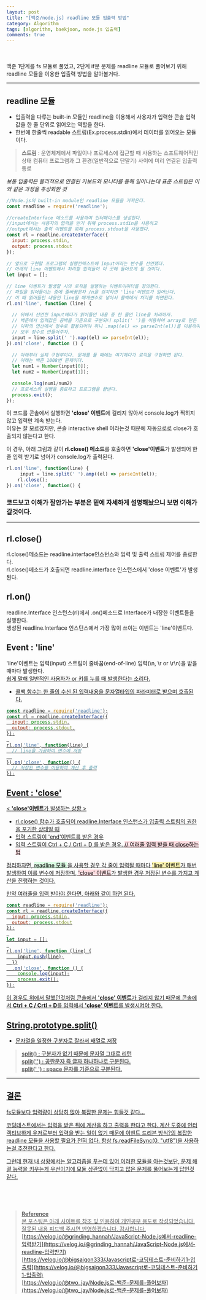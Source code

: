 ```yaml
---
layout: post
title: "[백준/node.js] readline 모듈 입출력 방법"
category: Algorithm
tags: [algorithm, baekjoon, node.js 입출력]
comments: true
---
```

<br>
<br>
백준 1단계를 fs 모듈로 풀었고, 2단계 if문 문제를 readline 모듈로 풀어보기 위해
readline 모듈을 이용한 입출력 방법을 알아볼거다.

---

## readline 모듈

- 입출력을 다루는 built-in 모듈인 readline을 이용해서 사용자가 입력한 콘솔 입력 값을 한 줄 단위로 읽어오는 역할을 한다.
- 한번에 한줄씩 readable 스트림(Ex.process.stdin)에서 데이터를 읽어오는 모듈이다.

>**스트림** :  운영체제에서 파일이나 프로세스에 접근할 때 사용하는 소프트웨어적인 상태
               컴퓨터 프로그램과 그 환경(일반적으로 단말기) 사이에 미리 연결된 입출력 통로

*보통 입출력은 물리적으로 연결된 키보드와 모니터를 통해 일어나는데 표준 스트림은 이와 같은 과정을 추상화한 것*

```javascript
//Node.js의 built-in module인 readline 모듈을 가져온다.
const readline = require('readline');
 
//createInterface 메소드를 사용하여 인터페이스를 생성한다.
//input에서는 사용자의 입력을 받기 위해 process.stdin을 사용하고
//output에서는 출력 이벤트를 위해 process.stdout을 사용했다. 
const rl = readline.createInterface({
  input: process.stdin,
  output: process.stdout
});
 
// 앞으로 구현할 프로그램의 실행컨텍스트에 input이라는 변수를 선언했다.
// 아래의 line 이벤트에서 처리할 입력들이 이 곳에 들어오게 될 것이다.
let input = [];
 
// line 이벤트가 발생할 시의 로직을 실행하는 이벤트이미터를 정의한다.
// 파일을 읽어들이는 중에 줄바꿈문자 /n을 감지하면 'line'이벤트가 일어난다.
// 이 때 읽어들인 내용인 line을 매개변수로 넣어서 콜백에서 처리를 하면된다.
rl.on('line', function (line) {
  
  // 위에서 선언한 input에다가 읽어들인 내용 중 한 줄인 line을 처리하자.
  // 백준에서 입력값은 공백을 기준으로 구분되니 split(' ')을 이용하여 array로 만든 후
  // 이하의 연산에서 정수로 활용되어야 하니 .map((el) => parseInt(el))를 이용하여
  // 모두 정수로 만들어주자.
  input = line.split(' ').map((el) => parseInt(el));
}).on('close', function () {
  
  // 아래부터 실제 구현부이다. 문제를 풀 때에는 여기에다가 로직을 구현하면 된다.
  // 아래는 백준 1008번 문제이다.
  let num1 = Number(input[0]);
  let num2 = Number(input[1]);
    
  console.log(num1/num2)
  // 프로세스의 실행을 종료하고 프로그램을 끝낸다.
  process.exit();
});

```
이 코드를  콘솔에서 실행하면 **'close' 이벤트**에 걸리지 않아서  console.log가 찍히지 않고 입력만 계속 받는다.   
이유는 잘 모르겠지만, 콘솔 interactive shell 이라는것 때문에 자동으로로 close가 호출되지 않는다고 한다.
 
이 경우, 아래 그림과 같이 **rl.close() 메소드**를 호출하면 **'close'이벤트**가 발생되어 한 줄 입력 받기로 넘어가 console.log가 출력된다.


```javascript
rl.on('line', function(line) {
     input = line.split(' ').amp((el) => parseInt(el));
    rl.close();
}).on('close', function() {
```

### 코드보고 이해가 잘안가는 부분은 밑에 자세하게 설명해놨으니 보면 이해가 갈것이다.

---

## rl.close()

rl.close()메소드는 readline.interface인스턴스와 입력 및 출력 스트림 제어를 종료한다.   
rl.close()메소드가 호출되면 readline.interface 인스턴스에서 'close 이벤트'가 발생된다. 

## rl.on()

readline.Interface 인스턴스(rl)에서 .on()메소드로 Interface가 내장한 이벤트들을 실행한다.   
생성된 readline.Interface 인스턴스에서 가장 많이 쓰이는 이벤트는 'line'이벤트다.

## Event : 'line'

'line'이벤트는 입력(input) 스트림이 줄바꿈(end-of-line) 입력(\n, \r or \r\n)을 받을  때마다 발생한다.   
<u>쉽게 말해 일반적인 사용자가  <Enter> or <Return> 키를 누를 때 발생한다는 소리다.
* 콜백 함수는 한 줄의 수신 된 입력내용을 문자열타입의 파라미터로 받으며 호출된다.

```javascript
const readline = require('readline');
const rl = readline.createInterface({
  input: process.stdin,
  output: process.stdout,
});
 
rl.on('line', function(line) {
  // line을 가공하여 변수에 저장
  
}).on('close', function() {
  // 저장된 변수를 이용하여 계산 후 출력
});
```

## Event : 'close'

< **'close'이벤트**가 발생하는 상황 >
- rl.close() 함수가 호출되어 readline.Interface 인스턴스가 입출력 스트림의 권한을 포기한 상태일 때
- 입력 스트림이 'end'이벤트를 받은 경우
- 입력 스트림이 Ctrl + C / Crtl + D 를 받은 경우.    <mark style='background-color: #ffdce0'> // 여러줄 입력 받을 때 close하는 법 </mark>

정리하자면,
<mark style='background-color: #dcffe4'> readline 모듈 </mark>을 사용할 경우 각 줄이 입력될 때마다 <mark style='background-color: #fff5b1'>'line' 이벤트</mark>가 매번 발생하여 이를 변수에 저장하며,
<mark style='background-color: #ffdce0'>'close' 이벤트</mark>가 발생한 경우 저장된 변수를 가지고 계산을 진행하는 것이다.
 
만약 여러줄을 입력 받아야 한다면, 아래와 같이 하면 된다.

```javascript
const readline = require('readline');
const rl = readline.createInterface({
  input: process.stdin,
  output: process.stdout
});
 
let input = [];
 
rl.on('line', function (line) {
    input.push(line);
  })
  .on('close', function () {
    console.log(input);
    process.exit();
});
```
이 경우도 위에서 말했던것처럼 콘솔에서 **'close' 이벤트**가 걸리지 않기 때문에 
콘솔에서 **Ctrl + C / Crtl + D**를 입력해서 **'close' 이벤트**를 발생시켜야 한다.

## String.prototype.split()
- 문자열을 일정한 구분자로 잘라서 배열로 저장   

>**split() : 구분자가 없기 때문에 문자열 그대로 리턴**     
**split('') : 공란문자 즉 글자 하나하나로 구분된다.**      
**split(' ') : space 문자를 기준으로 구분된다.**

---

## 결론 
fs모듈보다 입력량이 상당히 많아 복잡한 문제는 힘들것 같다...
 
코딩테스트에서는  입력을 받은 뒤에 계산을 하고 출력을 한다고 한다.
계산 도중에 인터랙티브하게 유저로부터 입력을 받는 일이 없기 때문에  이벤트 드리븐 방식?의 복잡한 readline 모듈을
사용할 필요가 전혀 없다. 항상 fs.readFileSync(0, "utf8")을 사용하는걸 추천한다고 한다.
 
그런데 현재 내 상황에서는 알고리즘을 푸는데 있어 이러한 모듈을 아는것보단, 문제 해결 능력을 키우는게 우선이기에
모듈 상관없이 닥치고 많은 문제를 풀어보는게 답인것 같다.

<br>
<br>
<br>

>**Reference**   
본 포스팅은 아래 사이트를 참조 및 인용하여 개인공부 용도로 작성되었습니다.   
잘못된 내용 피드백 주시면 반영하겠습니다. 감사합니다.   
[https://velog.io/@grinding_hannah/JavaScript-Node.js에서-readline-입력받기](https://velog.io/@grinding_hannah/JavaScript-Node.js에서-readline-입력받기)   
[https://velog.io/@bigsaigon333/Javascript로-코딩테스트-준비하기1-입출력](https://velog.io/@bigsaigon333/Javascript로-코딩테스트-준비하기1-입출력)   
[https://velog.io/@two_jay/Node.js로-백준-문제를-풀어보자](https://velog.io/@two_jay/Node.js로-백준-문제를-풀어보자)